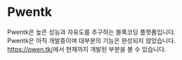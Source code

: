 Pwentk
======
Pwentk은 높은 성능과 자유도를 추구하는 블록코딩 플랫폼입니다.  
Pwentk은 아직 개발중이며 대부분의 기능은 완성되지 않았습니다.  
<https://pwen.tk/>에서 현재까지 개발된 부분을 볼 수 있습니다.

